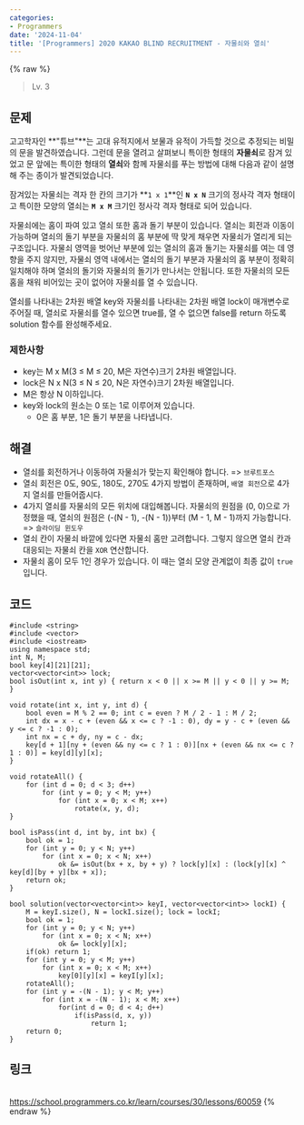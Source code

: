 ```yaml
---
categories:
- Programmers
date: '2024-11-04'
title: '[Programmers] 2020 KAKAO BLIND RECRUITMENT - 자물쇠와 열쇠'
---
```


{% raw %}
> Lv. 3<br>

## 문제
고고학자인  **"튜브"**는 고대 유적지에서 보물과 유적이 가득할 것으로 추정되는 비밀의 문을 발견하였습니다. 그런데 문을 열려고 살펴보니 특이한 형태의  **자물쇠**로 잠겨 있었고 문 앞에는 특이한 형태의  **열쇠**와 함께 자물쇠를 푸는 방법에 대해 다음과 같이 설명해 주는 종이가 발견되었습니다.

잠겨있는 자물쇠는 격자 한 칸의 크기가  **`1 x 1`**인  **`N x N`**  크기의 정사각 격자 형태이고 특이한 모양의 열쇠는  **`M x M`**  크기인 정사각 격자 형태로 되어 있습니다.

자물쇠에는 홈이 파여 있고 열쇠 또한 홈과 돌기 부분이 있습니다. 열쇠는 회전과 이동이 가능하며 열쇠의 돌기 부분을 자물쇠의 홈 부분에 딱 맞게 채우면 자물쇠가 열리게 되는 구조입니다. 자물쇠 영역을 벗어난 부분에 있는 열쇠의 홈과 돌기는 자물쇠를 여는 데 영향을 주지 않지만, 자물쇠 영역 내에서는 열쇠의 돌기 부분과 자물쇠의 홈 부분이 정확히 일치해야 하며 열쇠의 돌기와 자물쇠의 돌기가 만나서는 안됩니다. 또한 자물쇠의 모든 홈을 채워 비어있는 곳이 없어야 자물쇠를 열 수 있습니다.

열쇠를 나타내는 2차원 배열 key와 자물쇠를 나타내는 2차원 배열 lock이 매개변수로 주어질 때, 열쇠로 자물쇠를 열수 있으면 true를, 열 수 없으면 false를 return 하도록 solution 함수를 완성해주세요.

### 제한사항
-   key는 M x M(3 ≤ M ≤ 20, M은 자연수)크기 2차원 배열입니다.
-   lock은 N x N(3 ≤ N ≤ 20, N은 자연수)크기 2차원 배열입니다.
-   M은 항상 N 이하입니다.
-   key와 lock의 원소는 0 또는 1로 이루어져 있습니다.
    -   0은 홈 부분, 1은 돌기 부분을 나타냅니다.

## 해결
- 열쇠를 회전하거나 이동하여 자물쇠가 맞는지 확인해야 합니다. => `브루트포스`
- 열쇠 회전은 0도, 90도, 180도, 270도 4가지 방법이 존재하며, `배열 회전`으로 4가지 열쇠를 만들어줍시다.
- 4가지 열쇠를 자물쇠의 모든 위치에 대입해봅니다. 자물쇠의 원점을 (0, 0)으로 가정했을 때, 열쇠의 원점은 (-(N - 1), -(N - 1))부터 (M - 1, M - 1)까지 가능합니다. => `슬라이딩 윈도우`
- 열쇠 칸이 자물쇠 바깥에 있다면 자물쇠 홈만 고려합니다. 그렇지 않으면 열쇠 칸과 대응되는 자물쇠 칸을 `XOR` 연산합니다.
- 자물쇠 홈이 모두 1인 경우가 있습니다. 이 때는 열쇠 모양 관계없이 최종 값이 `true`입니다.

## 코드
```
#include <string>
#include <vector>
#include <iostream>
using namespace std;
int N, M;
bool key[4][21][21];
vector<vector<int>> lock;
bool isOut(int x, int y) { return x < 0 || x >= M || y < 0 || y >= M; }

void rotate(int x, int y, int d) {
    bool even = M % 2 == 0; int c = even ? M / 2 - 1 : M / 2;
    int dx = x - c + (even && x <= c ? -1 : 0), dy = y - c + (even && y <= c ? -1 : 0);
    int nx = c + dy, ny = c - dx;
    key[d + 1][ny + (even && ny <= c ? 1 : 0)][nx + (even && nx <= c ? 1 : 0)] = key[d][y][x];
}

void rotateAll() {
    for (int d = 0; d < 3; d++)
        for (int y = 0; y < M; y++)
            for (int x = 0; x < M; x++)
                rotate(x, y, d);
}

bool isPass(int d, int by, int bx) {    
    bool ok = 1;
    for (int y = 0; y < N; y++)
        for (int x = 0; x < N; x++)
            ok &= isOut(bx + x, by + y) ? lock[y][x] : (lock[y][x] ^ key[d][by + y][bx + x]);
    return ok;
}

bool solution(vector<vector<int>> keyI, vector<vector<int>> lockI) {
    M = keyI.size(), N = lockI.size(); lock = lockI;
    bool ok = 1;
    for (int y = 0; y < N; y++)
        for (int x = 0; x < N; x++)
            ok &= lock[y][x];
    if(ok) return 1;
    for (int y = 0; y < M; y++)
        for (int x = 0; x < M; x++)
            key[0][y][x] = keyI[y][x];
    rotateAll();
    for (int y = -(N - 1); y < M; y++)
        for (int x = -(N - 1); x < M; x++)
            for(int d = 0; d < 4; d++)
                if(isPass(d, x, y))
                    return 1;
    return 0;
}
```

## 링크
<br>https://school.programmers.co.kr/learn/courses/30/lessons/60059
{% endraw %}